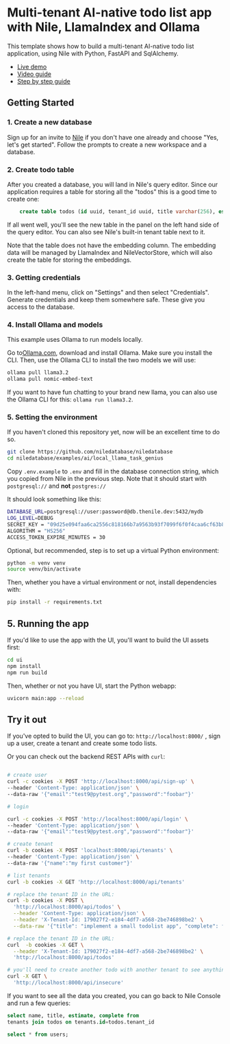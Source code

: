 # Multi-tenant AI-native todo list app with Nile, LlamaIndex and Ollama

This template shows how to build a multi-tenant AI-native todo list application, using Nile with Python, FastAPI and SqlAlchemy.

- [Live demo](https://nile-python-quickstart.fly.dev/)
- [Video guide](https://youtu.be/t2UorKhAJko?feature=shared)
- [Step by step guide](https://www.thenile.dev/docs/getting-started/languages/python)

## Getting Started

### 1. Create a new database

Sign up for an invite to [Nile](https://thenile.dev) if you don't have one already and choose "Yes, let's get started". Follow the prompts to create a new workspace and a database.

### 2. Create todo table

After you created a database, you will land in Nile's query editor. Since our application requires a table for storing all the "todos" this is a good time to create one:

```sql
    create table todos (id uuid, tenant_id uuid, title varchar(256), estimate varchar(256), complete boolean);
```

If all went well, you'll see the new table in the panel on the left hand side of the query editor. You can also see Nile's built-in tenant table next to it.

Note that the table does not have the embedding column. The embedding data will be managed by LlamaIndex and NileVectorStore, which will also create the table for storing the embeddings.

### 3. Getting credentials

In the left-hand menu, click on "Settings" and then select "Credentials". Generate credentials and keep them somewhere safe. These give you access to the database.

### 4. Install Ollama and models

This example uses Ollama to run models locally.

Go to[Ollama.com](https://ollama.com/), download and install Ollama. Make sure you install the CLI.
Then, use the Ollama CLI to install the two models we will use:

```bash
ollama pull llama3.2
ollama pull nomic-embed-text
```

If you want to have fun chatting to your brand new llama, you can also use the Ollama CLI for this: `ollama run llama3.2`.

### 5. Setting the environment

If you haven't cloned this repository yet, now will be an excellent time to do so.

```bash
git clone https://github.com/niledatabase/niledatabase
cd niledatabase/examples/ai/local_llama_task_genius
```

Copy `.env.example` to `.env` and fill in the database connection string, which you copied from Nile in the previous step.
Note that it should start with `postgresql://` and **not** `postgres://`

It should look something like this:

```bash
DATABASE_URL=postgresql://user:password@db.thenile.dev:5432/mydb
LOG_LEVEL=DEBUG
SECRET_KEY = "09d25e094faa6ca2556c818166b7a9563b93f7099f6f0f4caa6cf63b88e8d3e7"
ALGORITHM = "HS256"
ACCESS_TOKEN_EXPIRE_MINUTES = 30
```

Optional, but recommended, step is to set up a virtual Python environment:

```bash
python -m venv venv
source venv/bin/activate
```

Then, whether you have a virtual environment or not, install dependencies with:

```bash
pip install -r requirements.txt
```

## 5. Running the app

If you'd like to use the app with the UI, you'll want to build the UI assets first:

```bash
cd ui
npm install
npm run build
```

Then, whether or not you have UI, start the Python webapp:

```bash
uvicorn main:app --reload
```

## Try it out

If you've opted to build the UI, you can go to: `http://localhost:8000/` , sign up a user, create a tenant and create some todo lists.

Or you can check out the backend REST APIs with `curl`:

```bash

# create user
curl -c cookies -X POST 'http://localhost:8000/api/sign-up' \
--header 'Content-Type: application/json' \
--data-raw '{"email":"test9@pytest.org","password":"foobar"}'

# login

curl -c cookies -X POST 'http://localhost:8000/api/login' \
--header 'Content-Type: application/json' \
--data-raw '{"email":"test9@pytest.org","password":"foobar"}'

# create tenant
curl -b cookies -X POST 'localhost:8000/api/tenants' \
--header 'Content-Type: application/json' \
--data-raw '{"name":"my first customer"}'

# list tenants
curl -b cookies -X GET 'http://localhost:8000/api/tenants'

# replace the tenant ID in the URL:
curl -b cookies -X POST \
  'http://localhost:8000/api/todos' \
  --header 'Content-Type: application/json' \
  --header 'X-Tenant-Id: 179027f2-e184-4df7-a568-2be746898be2' \
  --data-raw '{"title": "implement a small todolist app", "complete": false}'

# replace the tenant ID in the URL:
curl  -b cookies -X GET \
  --header 'X-Tenant-Id: 179027f2-e184-4df7-a568-2be746898be2' \
  'http://localhost:8000/api/todos'

# you'll need to create another todo with another tenant to see anything different here
curl -X GET \
  'http://localhost:8000/api/insecure'
```

If you want to see all the data you created, you can go back to Nile Console and run a few queries:

```sql
select name, title, estimate, complete from
tenants join todos on tenants.id=todos.tenant_id

select * from users;
```
